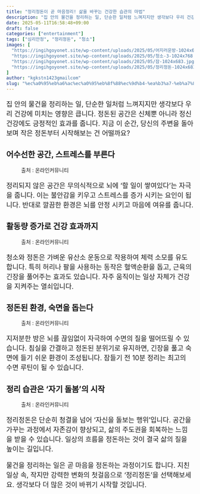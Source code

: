 ```yaml
---
title: "정리정돈이 곧 마음정리! 삶을 바꾸는 건강한 습관의 마법"
description: "집 안의 물건을 정리하는 일, 단순한 일처럼 느껴지지만 생각보다 우리 건강에 미치는 영향은 큽니다. 정돈된 공간은 신체뿐 아니라 정신 건강에도 긍정적인 효과를 줍니다. 지금 이 순간, 당신의 주변을 돌아보며 작은 정돈부터 시작해보는 건 어떨까요?"
date: 2025-05-11T16:58:48+09:00
draft: false
categories: ["entertainment"]
tags: ["심리안정", "정리정돈", "청소"]
images: [
  "https://ingihgoyonet.site/wp-content/uploads/2025/05/어지러운방-1024x683.jpg"
  "https://ingihgoyonet.site/wp-content/uploads/2025/05/청소-3-1024x768.jpg"
  "https://ingihgoyonet.site/wp-content/uploads/2025/05/잠-1024x683.jpg"
  "https://ingihgoyonet.site/wp-content/uploads/2025/05/정리정돈-1024x683.jpg"
]
author: "kgkstn1423gmailcom"
slug: "%ec%a0%95%eb%a6%ac%ec%a0%95%eb%8f%88%ec%9d%b4-%ea%b3%a7-%eb%a7%88%ec%9d%8c%ec%a0%95%eb%a6%ac-%ec%82%b6%ec%9d%84-%eb%b0%94%ea%be%b8%eb%8a%94-%ea%b1%b4%ea%b0%95%ed%95%9c-%ec%8a%b5%ea%b4%80%ec%9d%98"
---
```


<p style="font-size:18px">집 안의 물건을 정리하는 일, 단순한 일처럼 느껴지지만 생각보다 우리 건강에 미치는 영향은 큽니다. 정돈된 공간은 신체뿐 아니라 정신 건강에도 긍정적인 효과를 줍니다. 지금 이 순간, 당신의 주변을 돌아보며 작은 정돈부터 시작해보는 건 어떨까요?</p> <h2 >어수선한 공간, 스트레스를 부른다</h2> <figure ><img src="https://ingihgoyonet.site/wp-content/uploads/2025/05/어지러운방-1024x683.jpg" alt="" style="aspect-ratio:16/9;object-fit:cover"/><figcaption >출처 : 온라인커뮤니티</figcaption></figure> <p style="font-size:18px">정리되지 않은 공간은 무의식적으로 뇌에 ‘할 일이 쌓여있다’는 자극을 줍니다. 이는 불안감을 키우고 스트레스를 증가 시키는 요인이 됩니다. 반대로 깔끔한 환경은 뇌를 안정 시키고 마음에 여유를 줍니다.</p> <h2 >활동량 증가로 건강 효과까지</h2> <figure ><img src="https://ingihgoyonet.site/wp-content/uploads/2025/05/청소-3-1024x768.jpg" alt="" /><figcaption >출처 : 온라인커뮤니티</figcaption></figure> <p style="font-size:18px">청소와 정돈은 가벼운 유산소 운동으로 작용하여 체력 소모를 유도합니다. 특히 허리나 팔을 사용하는 동작은 혈액순환을 돕고, 근육의 긴장을 풀어주는 효과도 있습니다. 자주 움직이는 일상 자체가 건강을 지켜주는 열쇠입니다.</p> <h2 >정돈된 환경, 숙면을 돕는다</h2> <figure ><img src="https://ingihgoyonet.site/wp-content/uploads/2025/05/잠-1024x683.jpg" alt="" style="aspect-ratio:16/9;object-fit:cover"/><figcaption >출처 : 온라인커뮤니티</figcaption></figure> <p style="font-size:18px">지저분한 방은 뇌를 끊임없이 자극하여 수면의 질을 떨어뜨릴 수 있습니다. 침실을 간결하고 정돈된 분위기로 유지하면, 긴장을 풀고 숙면에 들기 쉬운 환경이 조성됩니다. 잠들기 전 10분 정리는 최고의 수면 루틴이 될 수 있습니다.</p> <h2 >정리 습관은 ‘자기 돌봄’의 시작</h2> <figure ><img src="https://ingihgoyonet.site/wp-content/uploads/2025/05/정리정돈-1024x683.jpg" alt="" style="aspect-ratio:16/9;object-fit:cover"/><figcaption >출처 : 온라인커뮤니티</figcaption></figure> <p style="font-size:18px">정리정돈은 단순히 청결을 넘어 ‘자신을 돌보는 행위’입니다. 공간을 가꾸는 과정에서 자존감이 향상되고, 삶의 주도권을 회복하는 느낌을 받을 수 있습니다. 일상의 흐름을 정돈하는 것이 결국 삶의 질을 높이는 길입니다.</p> <p style="font-size:18px">물건을 정리하는 일은 곧 마음을 정돈하는 과정이기도 합니다. 지친 일상 속, 작지만 강력한 변화의 첫걸음으로 ‘정리정돈’을 선택해보세요. 생각보다 더 많은 것이 바뀌기 시작할 것입니다.</p>